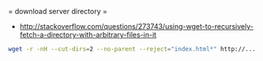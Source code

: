 = download server directory =
* http://stackoverflow.com/questions/273743/using-wget-to-recursively-fetch-a-directory-with-arbitrary-files-in-it
```bash
wget -r -nH --cut-dirs=2 --no-parent --reject="index.html*" http://...
```
